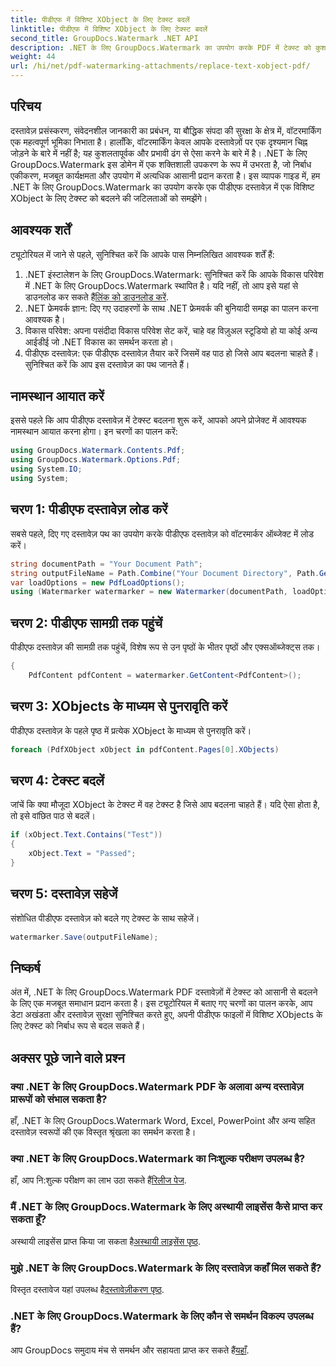 ```yaml
---
title: पीडीएफ में विशिष्ट XObject के लिए टेक्स्ट बदलें
linktitle: पीडीएफ में विशिष्ट XObject के लिए टेक्स्ट बदलें
second_title: GroupDocs.Watermark .NET API
description: .NET के लिए GroupDocs.Watermark का उपयोग करके PDF में टेक्स्ट को कुशलतापूर्वक बदलें। वॉटरमार्किंग को अपने .NET अनुप्रयोगों में निर्बाध रूप से एकीकृत करें।
weight: 44
url: /hi/net/pdf-watermarking-attachments/replace-text-xobject-pdf/
---
```

## परिचय
दस्तावेज़ प्रसंस्करण, संवेदनशील जानकारी का प्रबंधन, या बौद्धिक संपदा की सुरक्षा के क्षेत्र में, वॉटरमार्किंग एक महत्वपूर्ण भूमिका निभाता है। हालाँकि, वॉटरमार्किंग केवल आपके दस्तावेज़ों पर एक दृश्यमान चिह्न जोड़ने के बारे में नहीं है; यह कुशलतापूर्वक और प्रभावी ढंग से ऐसा करने के बारे में है। .NET के लिए GroupDocs.Watermark इस डोमेन में एक शक्तिशाली उपकरण के रूप में उभरता है, जो निर्बाध एकीकरण, मजबूत कार्यक्षमता और उपयोग में अत्यधिक आसानी प्रदान करता है। इस व्यापक गाइड में, हम .NET के लिए GroupDocs.Watermark का उपयोग करके एक पीडीएफ दस्तावेज़ में एक विशिष्ट XObject के लिए टेक्स्ट को बदलने की जटिलताओं को समझेंगे।
## आवश्यक शर्तें
ट्यूटोरियल में जाने से पहले, सुनिश्चित करें कि आपके पास निम्नलिखित आवश्यक शर्तें हैं:
1.  .NET इंस्टालेशन के लिए GroupDocs.Watermark: सुनिश्चित करें कि आपके विकास परिवेश में .NET के लिए GroupDocs.Watermark स्थापित है। यदि नहीं, तो आप इसे यहां से डाउनलोड कर सकते हैं[लिंक को डाउनलोड करें](https://releases.groupdocs.com/Watermark/net/).
2. .NET फ्रेमवर्क ज्ञान: दिए गए उदाहरणों के साथ .NET फ्रेमवर्क की बुनियादी समझ का पालन करना आवश्यक है।
3. विकास परिवेश: अपना पसंदीदा विकास परिवेश सेट करें, चाहे वह विज़ुअल स्टूडियो हो या कोई अन्य आईडीई जो .NET विकास का समर्थन करता हो।
4. पीडीएफ दस्तावेज़: एक पीडीएफ दस्तावेज़ तैयार करें जिसमें वह पाठ हो जिसे आप बदलना चाहते हैं। सुनिश्चित करें कि आप इस दस्तावेज़ का पथ जानते हैं।

## नामस्थान आयात करें
इससे पहले कि आप पीडीएफ दस्तावेज़ में टेक्स्ट बदलना शुरू करें, आपको अपने प्रोजेक्ट में आवश्यक नामस्थान आयात करना होगा। इन चरणों का पालन करें:

```csharp
using GroupDocs.Watermark.Contents.Pdf;
using GroupDocs.Watermark.Options.Pdf;
using System.IO;
using System;
```
## चरण 1: पीडीएफ दस्तावेज़ लोड करें
सबसे पहले, दिए गए दस्तावेज़ पथ का उपयोग करके पीडीएफ दस्तावेज़ को वॉटरमार्कर ऑब्जेक्ट में लोड करें।
```csharp
string documentPath = "Your Document Path";
string outputFileName = Path.Combine("Your Document Directory", Path.GetFileName(documentPath));
var loadOptions = new PdfLoadOptions();
using (Watermarker watermarker = new Watermarker(documentPath, loadOptions))
```
## चरण 2: पीडीएफ सामग्री तक पहुंचें
पीडीएफ दस्तावेज़ की सामग्री तक पहुंचें, विशेष रूप से उन पृष्ठों के भीतर पृष्ठों और एक्सऑब्जेक्ट्स तक।
```csharp
{
    PdfContent pdfContent = watermarker.GetContent<PdfContent>();
```
## चरण 3: XObjects के माध्यम से पुनरावृति करें
पीडीएफ दस्तावेज़ के पहले पृष्ठ में प्रत्येक XObject के माध्यम से पुनरावृति करें।
```csharp
foreach (PdfXObject xObject in pdfContent.Pages[0].XObjects)
```
## चरण 4: टेक्स्ट बदलें
जांचें कि क्या मौजूदा XObject के टेक्स्ट में वह टेक्स्ट है जिसे आप बदलना चाहते हैं। यदि ऐसा होता है, तो इसे वांछित पाठ से बदलें।
```csharp
if (xObject.Text.Contains("Test"))
{
    xObject.Text = "Passed";
}
```
## चरण 5: दस्तावेज़ सहेजें
संशोधित पीडीएफ दस्तावेज़ को बदले गए टेक्स्ट के साथ सहेजें।
```csharp
watermarker.Save(outputFileName);
```

## निष्कर्ष
अंत में, .NET के लिए GroupDocs.Watermark PDF दस्तावेज़ों में टेक्स्ट को आसानी से बदलने के लिए एक मजबूत समाधान प्रदान करता है। इस ट्यूटोरियल में बताए गए चरणों का पालन करके, आप डेटा अखंडता और दस्तावेज़ सुरक्षा सुनिश्चित करते हुए, अपनी पीडीएफ फाइलों में विशिष्ट XObjects के लिए टेक्स्ट को निर्बाध रूप से बदल सकते हैं।
## अक्सर पूछे जाने वाले प्रश्न
### क्या .NET के लिए GroupDocs.Watermark PDF के अलावा अन्य दस्तावेज़ प्रारूपों को संभाल सकता है?
हाँ, .NET के लिए GroupDocs.Watermark Word, Excel, PowerPoint और अन्य सहित दस्तावेज़ स्वरूपों की एक विस्तृत श्रृंखला का समर्थन करता है।
### क्या .NET के लिए GroupDocs.Watermark का निःशुल्क परीक्षण उपलब्ध है?
 हाँ, आप नि:शुल्क परीक्षण का लाभ उठा सकते हैं[रिलीज पेज](https://releases.groupdocs.com/).
### मैं .NET के लिए GroupDocs.Watermark के लिए अस्थायी लाइसेंस कैसे प्राप्त कर सकता हूँ?
 अस्थायी लाइसेंस प्राप्त किया जा सकता है[अस्थायी लाइसेंस पृष्ठ](https://purchase.groupdocs.com/temporary-license/).
### मुझे .NET के लिए GroupDocs.Watermark के लिए दस्तावेज़ कहाँ मिल सकते हैं?
 विस्तृत दस्तावेज यहां उपलब्ध है[दस्तावेज़ीकरण पृष्ठ](https://tutorials.groupdocs.com/Watermark/net/).
### .NET के लिए GroupDocs.Watermark के लिए कौन से समर्थन विकल्प उपलब्ध हैं?
 आप GroupDocs समुदाय मंच से समर्थन और सहायता प्राप्त कर सकते हैं[यहाँ](https://forum.groupdocs.com/c/watermark/19).